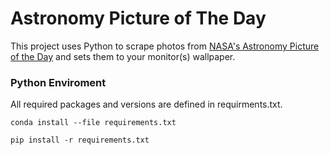 # Astronomy Picture of The Day

This project uses Python to scrape photos from [NASA's Astronomy Picture of the Day](https://apod.nasa.gov/apod/astropix.html) and sets them to your monitor(s) wallpaper.  

### Python Enviroment 
All required packages and versions are defined in requirments.txt. 

`conda install --file requirements.txt`

`pip install -r requirements.txt`

